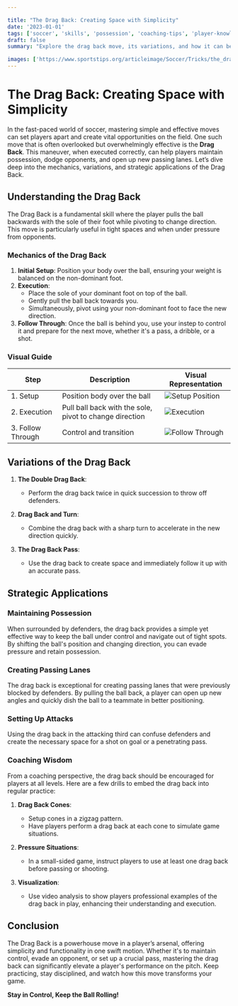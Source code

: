 ```yaml
---

title: "The Drag Back: Creating Space with Simplicity"
date: '2023-01-01'
tags: ['soccer', 'skills', 'possession', 'coaching-tips', 'player-knowledge', 'advanced-drills', 'footwork', 'passing-lanes', 'ball-control']
draft: false
summary: "Explore the drag back move, its variations, and how it can be used to maintain possession and create passing lanes in soccer."

images: ['https://www.sportstips.org/articleimage/Soccer/Tricks/the_drag_back_creating_space_with_simplicity_3_20240714_161248.webp', 'https://www.sportstips.org/articleimage//Soccer/Tricks/the_drag_back_creating_space_with_simplicity_3_20240714_174938.webp', 'https://www.sportstips.org/articleimage/Soccer/Tricks/the_drag_back_creating_space_with_simplicity.webp', 'https://www.sportstips.org/articleimage/Soccer/Tricks/the_drag_back_creating_space_with_simplicity_1_20240714_161229.webp']
---
```


# The Drag Back: Creating Space with Simplicity

In the fast-paced world of soccer, mastering simple and effective moves can set players apart and create vital opportunities on the field. One such move that is often overlooked but overwhelmingly effective is the **Drag Back**. This maneuver, when executed correctly, can help players maintain possession, dodge opponents, and open up new passing lanes. Let’s dive deep into the mechanics, variations, and strategic applications of the Drag Back.

## Understanding the Drag Back

The Drag Back is a fundamental skill where the player pulls the ball backwards with the sole of their foot while pivoting to change direction. This move is particularly useful in tight spaces and when under pressure from opponents. 

### Mechanics of the Drag Back

1. **Initial Setup**: Position your body over the ball, ensuring your weight is balanced on the non-dominant foot.
2. **Execution**:
    - Place the sole of your dominant foot on top of the ball.
    - Gently pull the ball back towards you.
    - Simultaneously, pivot using your non-dominant foot to face the new direction.
3. **Follow Through**: Once the ball is behind you, use your instep to control it and prepare for the next move, whether it's a pass, a dribble, or a shot.

### Visual Guide

| Step           | Description                                           | Visual Representation                        |
|----------------|-------------------------------------------------------|----------------------------------------------|
| 1. Setup       | Position body over the ball                           | ![Setup Position](https://www.sportstips.org/articleimage/Soccer/Tricks/the_drag_back_creating_space_with_simplicity_1_20240714_161229.webp)          |
| 2. Execution   | Pull ball back with the sole, pivot to change direction| ![Execution](https://www.sportstips.org/articleimage/Soccer/Tricks/the_drag_back_creating_space_with_simplicity_3_20240714_161248.webp)           |
| 3. Follow Through | Control and transition                              | ![Follow Through](https://www.sportstips.org/articleimage//Soccer/Tricks/the_drag_back_creating_space_with_simplicity_3_20240714_174938.webp)  |

## Variations of the Drag Back

1. **The Double Drag Back**:
    - Perform the drag back twice in quick succession to throw off defenders.

2. **Drag Back and Turn**:
    - Combine the drag back with a sharp turn to accelerate in the new direction quickly.

3. **The Drag Back Pass**:
    - Use the drag back to create space and immediately follow it up with an accurate pass.

## Strategic Applications

### Maintaining Possession

When surrounded by defenders, the drag back provides a simple yet effective way to keep the ball under control and navigate out of tight spots. By shifting the ball's position and changing direction, you can evade pressure and retain possession.

### Creating Passing Lanes

The drag back is exceptional for creating passing lanes that were previously blocked by defenders. By pulling the ball back, a player can open up new angles and quickly dish the ball to a teammate in better positioning.

### Setting Up Attacks

Using the drag back in the attacking third can confuse defenders and create the necessary space for a shot on goal or a penetrating pass.

### Coaching Wisdom

From a coaching perspective, the drag back should be encouraged for players at all levels. Here are a few drills to embed the drag back into regular practice:

1. **Drag Back Cones**:
    - Setup cones in a zigzag pattern.
    - Have players perform a drag back at each cone to simulate game situations.

2. **Pressure Situations**:
    - In a small-sided game, instruct players to use at least one drag back before passing or shooting.

3. **Visualization**:
    - Use video analysis to show players professional examples of the drag back in play, enhancing their understanding and execution.

## Conclusion

The Drag Back is a powerhouse move in a player’s arsenal, offering simplicity and functionality in one swift motion. Whether it's to maintain control, evade an opponent, or set up a crucial pass, mastering the drag back can significantly elevate a player's performance on the pitch. Keep practicing, stay disciplined, and watch how this move transforms your game.

**Stay in Control, Keep the Ball Rolling!**
```